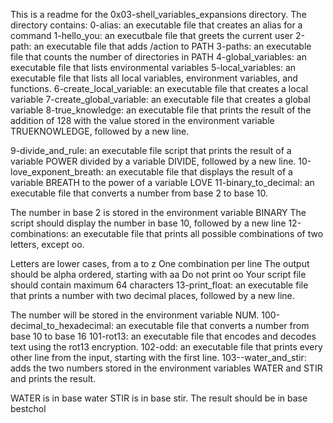 This is a readme for the 0x03-shell_variables_expansions directory. The directory contains: 0-alias: an executable file that creates an alias for a command 1-hello_you: an executbale file that greets the current user 2-path: an executable file that adds /action to PATH 3-paths: an executable file that counts the number of directories in PATH 4-global_variables: an executable file that lists environmental variables 5-local_variables: an executable file that lists all local variables, environment variables, and functions. 6-create_local_variable: an executable file that creates a local variable 7-create_global_variable: an executable file that creates a global variable 8-true_knowledge: an executable file that prints the result of the addition of 128 with the value stored in the environment variable TRUEKNOWLEDGE, followed by a new line.

9-divide_and_rule: an executable file script that prints the result of a variable POWER divided by a variable DIVIDE, followed by a new line. 10-love_exponent_breath: an executable file that displays the result of a variable BREATH to the power of a variable LOVE 11-binary_to_decimal: an executable file that converts a number from base 2 to base 10.

The number in base 2 is stored in the environment variable BINARY
The script should display the number in base 10, followed by a new line
12-combinations: an executable file that prints all possible combinations of two letters, except oo.

Letters are lower cases, from a to z
One combination per line
The output should be alpha ordered, starting with aa
Do not print oo
Your script file should contain maximum 64 characters
13-print_float: an executable file that prints a number with two decimal places, followed by a new line.

The number will be stored in the environment variable NUM.
100-decimal_to_hexadecimal: an executable file that converts a number from base 10 to base 16 101-rot13: an executable file that encodes and decodes text using the rot13 encryption. 102-odd: an executable file that prints every other line from the input, starting with the first line. 103--water_and_stir: adds the two numbers stored in the environment variables WATER and STIR and prints the result.

WATER is in base water
STIR is in base stir.
The result should be in base bestchol
